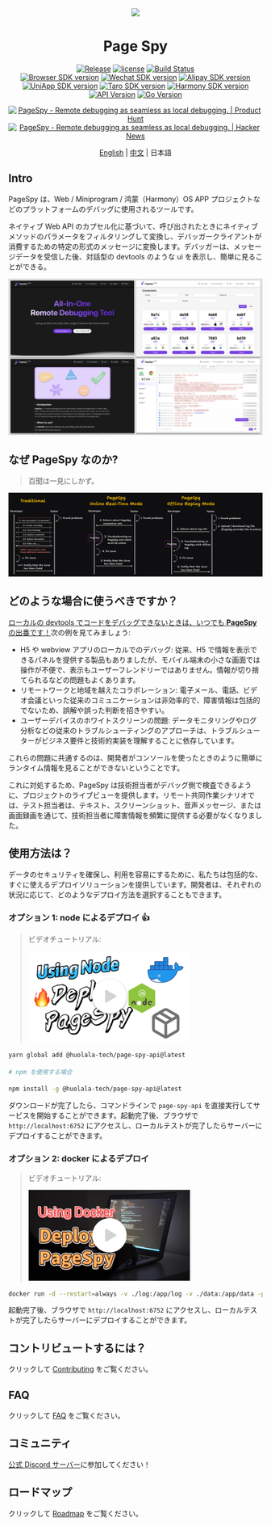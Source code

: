[page-spy]: https://github.com/HuolalaTech/page-spy.git 'page-spy'
[license-img]: https://img.shields.io/github/license/HuolalaTech/page-spy-web?label=License
[license-url]: https://github.com/HuolalaTech/page-spy-web/blob/main/LICENSE
[release-img]: https://img.shields.io/github/package-json/v/HuolalaTech/page-spy-web/release?label=Release
[release-url]: https://github.com/HuolalaTech/page-spy-web/blob/release/package.json
[download-img]: https://img.shields.io/npm/dw/%40huolala-tech/page-spy-api
[download-url]: https://www.npmjs.com/package/@huolala-tech/page-spy-api
[browser-ver-img]: https://img.shields.io/npm/v/@huolala-tech/page-spy-browser?label=Browser%20SDK&color=orange
[browser-ver-url]: https://npmjs.com/package/@huolala-tech/page-spy-browser
[uniapp-ver-img]: https://img.shields.io/npm/v/@huolala-tech/page-spy-uniapp?label=UniApp%20SDK&color=green
[uniapp-ver-url]: https://npmjs.com/package/@huolala-tech/page-spy-uniapp
[wechat-ver-img]: https://img.shields.io/npm/v/@huolala-tech/page-spy-wechat?label=Wechat%20SDK&color=green
[wechat-ver-url]: https://npmjs.com/package/@huolala-tech/page-spy-wechat
[alipay-ver-img]: https://img.shields.io/npm/v/@huolala-tech/page-spy-alipay?label=Alipay%20SDK&color=blue
[alipay-ver-url]: https://npmjs.com/package/@huolala-tech/page-spy-alipay
[taro-ver-img]: https://img.shields.io/npm/v/@huolala-tech/page-spy-taro?label=Taro%20SDK&color=blue
[taro-ver-url]: https://npmjs.com/package/@huolala-tech/page-spy-taro
[harmony-ver-img]: https://harmony.blucas.me/badge/version/@huolala/page-spy-harmony?label=Harmony%20SDK&color=black
[harmony-ver-url]: https://ohpm.openharmony.cn/#/cn/detail/@huolala%2Fpage-spy-harmony
[sdk-build-img]: https://img.shields.io/github/actions/workflow/status/HuolalaTech/page-spy/coveralls.yml?logo=github&label=build
[sdk-build-url]: https://github.com/HuolalaTech/page-spy/actions/workflows/coveralls.yml
[sdk-coveralls-img]: https://img.shields.io/coverallsCoverage/github/HuolalaTech/page-spy?label=coverage&logo=coveralls
[sdk-coveralls-url]: https://coveralls.io/github/HuolalaTech/page-spy?branch=main
[api-ver-img]: https://img.shields.io/github/v/tag/HuolalaTech/page-spy-api?label=API%20version
[api-ver-url]: https://github.com/HuolalaTech/page-spy-api/tags
[api-go-img]: https://img.shields.io/github/go-mod/go-version/HuolalaTech/page-spy-api?label=go
[api-go-url]: https://github.com/HuolalaTech/page-spy-api/blob/master/go.mod

<div align="center">
  <img src="./logo.svg" height="100" />

  <h1>Page Spy</h1>

[![Release][release-img]][release-url]
[![license][license-img]][license-url]
[![Build Status][sdk-build-img]][sdk-build-url] <br />
[![Browser SDK version][browser-ver-img]][browser-ver-url]
[![Wechat SDK version][wechat-ver-img]][wechat-ver-url]
[![Alipay SDK version][alipay-ver-img]][alipay-ver-url] <br />
[![UniApp SDK version][uniapp-ver-img]][uniapp-ver-url]
[![Taro SDK version][taro-ver-img]][taro-ver-url]
[![Harmony SDK version][harmony-ver-img]][harmony-ver-url] <br />
[![API Version][api-ver-img]][api-ver-url]
[![Go Version][api-go-img]][api-go-url]

<a href="https://www.producthunt.com/posts/pagespy?utm_source=badge-featured&utm_medium=badge&utm_souce=badge-pagespy" target="_blank"><img src="https://api.producthunt.com/widgets/embed-image/v1/featured.svg?post_id=429852&theme=light" alt="PageSpy - Remote&#0032;debugging&#0032;as&#0032;seamless&#0032;as&#0032;local&#0032;debugging&#0046; | Product Hunt" height="36" /></a> <a href="https://news.ycombinator.com/item?id=38679798" target="_blank"><img src="https://hackernews-badge.vercel.app/api?id=38679798" alt="PageSpy - Remote&#0032;debugging&#0032;as&#0032;seamless&#0032;as&#0032;local&#0032;debugging&#0046; | Hacker News" height="36" /></a>

[English](./README.md) | [中文](./README_ZH.md) | 日本語

</div>

## Intro

PageSpy は、Web / Miniprogram / 鸿蒙（Harmony）OS APP プロジェクトなどのプラットフォームのデバッグに使用されるツールです。

ネイティブ Web API のカプセル化に基づいて、呼び出されたときにネイティブメソッドのパラメータをフィルタリングして変換し、デバッガークライアントが消費するための特定の形式のメッセージに変換します。デバッガーは、メッセージデータを受信した後、対話型の devtools のような ui を表示し、簡単に見ることができる。

![Home](./.github/assets/dashboard-en.png)

## なぜ PageSpy なのか?

> 百聞は一見にしかず。

![Why is PageSpy](./.github/assets/why-is-pagespy-en.png)

## どのような場合に使うべきですか？

<u>ローカルの devtools でコードをデバッグできないときは、いつでも **PageSpy** の出番です！</u>次の例を見てみましょう:

- H5 や webview アプリのローカルでのデバッグ: 従来、H5 で情報を表示できるパネルを提供する製品もありましたが、モバイル端末の小さな画面では操作が不便で、表示もユーザーフレンドリーではありません。情報が切り捨てられるなどの問題もよくあります。
- リモートワークと地域を越えたコラボレーション: 電子メール、電話、ビデオ会議といった従来のコミュニケーションは非効率的で、障害情報は包括的でないため、誤解や誤った判断を招きやすい。
- ユーザーデバイスのホワイトスクリーンの問題: データモニタリングやログ分析などの従来のトラブルシューティングのアプローチは、トラブルシューターがビジネス要件と技術的実装を理解することに依存しています。

これらの問題に共通するのは、開発者がコンソールを使ったときのように簡単にランタイム情報を見ることができないということです。

これに対処するため、PageSpy は技術担当者がデバッグ側で検査できるように、プロジェクトのライブビューを提供します。リモート共同作業シナリオでは、テスト担当者は、テキスト、スクリーンショット、音声メッセージ、または画面録画を通じて、技術担当者に障害情報を頻繁に提供する必要がなくなりました。

## 使用方法は？

データのセキュリティを確保し、利用を容易にするために、私たちは包括的な、すぐに使えるデプロイソリューションを提供しています。開発者は、それぞれの状況に応じて、どのようなデプロイ方法を選択することもできます。

### オプション 1: node によるデプロイ 👍

> ビデオチュートリアル:
>
> <a href="https://www.youtube.com/watch?v=5zVnFPjursQ" target="_blank"><img src="./.github/assets/video-node-en.jpg" width="320" /></a>

```bash
yarn global add @huolala-tech/page-spy-api@latest

# npm を使用する場合

npm install -g @huolala-tech/page-spy-api@latest
```

ダウンロードが完了したら、コマンドラインで `page-spy-api` を直接実行してサービスを開始することができます。起動完了後、ブラウザで `http://localhost:6752` にアクセスし、ローカルテストが完了したらサーバーにデプロイすることができます。

### オプション 2: docker によるデプロイ

> ビデオチュートリアル:
>
> <a href="https://www.youtube.com/watch?v=AYD84Kht5yA" target="_blank"><img src="./.github/assets/video-docker-en.jpg" width="320" /></a>

```bash
docker run -d --restart=always -v ./log:/app/log -v ./data:/app/data -p 6752:6752 --name="pageSpy" ghcr.io/huolalatech/page-spy-web:latest
```

起動完了後、ブラウザで `http://localhost:6752` にアクセスし、ローカルテストが完了したらサーバーにデプロイすることができます。

## コントリビュートするには？

クリックして [Contributing](./CONTRIBUTING.md) をご覧ください。

## FAQ

クリックして [FAQ](https://www.pagespy.org/#/docs/faq) をご覧ください。

## コミュニティ

[公式 Discord サーバー](https://discord.gg/ERPpNZkX)に参加してください！

## ロードマップ

クリックして [Roadmap](https://github.com/orgs/HuolalaTech/projects/1) をご覧ください。
